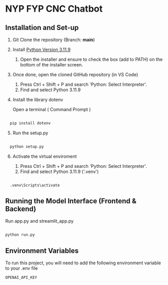 # NYP FYP CNC Chatbot

## Installation and Set-up

1. Git Clone the repository (Branch: **main**)

2. Install [Python Version 3.11.9](https://www.python.org/downloads/release/python-3119/)

   1. Open the installer and ensure to check the box (add to PATH) on the bottom of the installer screen.


3. Once done, open the cloned GitHub repository (in VS Code)
   
   1. Press Ctrl + Shift + P and search 'Python: Select Interpreter'.
   2. Find and select Python 3.11.9

4. Install the library dotenv

   Open a terminal ( Command Prompt )

``` bash

  pip install dotenv

```

5. Run the setup.py

``` bash

  python setup.py

```
6. Activate the virtual enviroment

   1. Press Ctrl + Shift + P and search 'Python: Select Interpreter'.
   2. Find and select Python 3.11.9 ('.venv')

``` bash

  .venv\Scripts\activate

```


## Running the Model Interface (Frontend & Backend)

Run app.py and streamlit_app.py

```bash

python run.py

```

## Environment Variables

To run this project, you will need to add the following environment variable to your .env file

`OPENAI_API_KEY`
